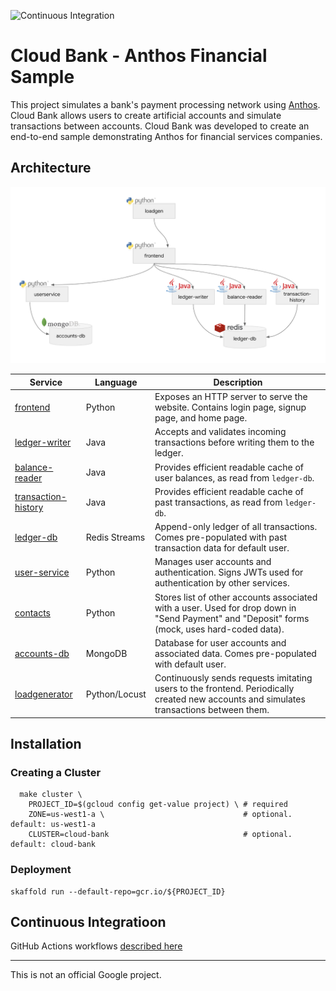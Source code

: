 ![Continuous Integration](https://github.com/GoogleCloudPlatform/anthos-finance-demo/workflows/Continuous%20Integration/badge.svg)

# Cloud Bank - Anthos Financial Sample

This project simulates a bank's payment processing network using [Anthos](https://cloud.google.com/anthos/).
Cloud Bank allows users to create artificial accounts and simulate transactions between accounts.
Cloud Bank was developed to create an end-to-end sample demonstrating Anthos for financial services companies.

## Architecture

![Architecture Diagram](./architecture.png)


| Service                                          | Language      | Description                                                                                                                                  |
| ------------------------------------------------ | ------------- | -------------------------------------------------------------------------------------------------------------------------------------------- |
| [frontend](./src/frontend)                       | Python        | Exposes an HTTP server to serve the website. Contains login page, signup page, and home page.                                                |
| [ledger-writer](./src/ledgerwriter)              | Java          | Accepts and validates incoming transactions before writing them to the ledger.                                                               |
| [balance-reader](./src/balancereader)            | Java          | Provides efficient readable cache of user balances, as read from `ledger-db`.                                                                |
| [transaction-history](./src/transactionhistory)  | Java          | Provides efficient readable cache of past transactions, as read from `ledger-db`.                                                            |
| [ledger-db](./src/ledger-db)                     | Redis Streams | Append-only ledger of all transactions. Comes pre-populated with past transaction data for default user.                                     |
| [user-service](./src/userservice)                | Python        | Manages user accounts and authentication. Signs JWTs used for authentication by other services.                                              |
| [contacts](./src/contacts)                       | Python        | Stores list of other accounts associated with a user. Used for drop down in "Send Payment" and "Deposit" forms (mock, uses hard-coded data). |
| [accounts-db](./src/accounts-db)                 | MongoDB       | Database for user accounts and associated data. Comes pre-populated with default user.                                                       |
| [loadgenerator](./src/loadgenerator)             | Python/Locust | Continuously sends requests imitating users to the frontend. Periodically created new accounts and simulates transactions between them.      |


## Installation

### Creating a Cluster

```
  make cluster \
    PROJECT_ID=$(gcloud config get-value project) \ # required
    ZONE=us-west1-a \                               # optional. default: us-west1-a
    CLUSTER=cloud-bank                              # optional. default: cloud-bank
```

### Deployment

```
skaffold run --default-repo=gcr.io/${PROJECT_ID}
```

## Continuous Integratioon

GitHub Actions workflows [described here](./.github/workflows)

---

This is not an official Google project.
